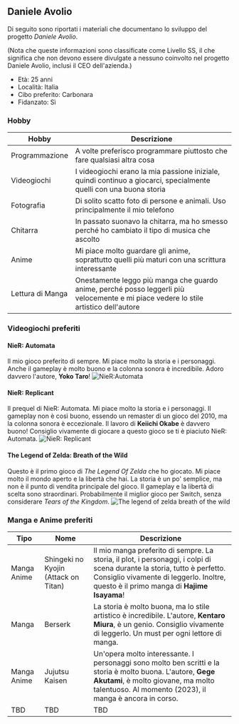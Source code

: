 ## Daniele Avolio
Di seguito sono riportati i materiali che documentano lo sviluppo del progetto *Daniele Avolio*.

(Nota che queste informazioni sono classificate come Livello SS, il che significa che non devono essere divulgate a nessuno coinvolto nel progetto Daniele Avolio, inclusi il CEO dell'azienda.)

- Età: 25 anni
- Località: Italia
- Cibo preferito: Carbonara
- Fidanzato: Sì

### Hobby

| Hobby | Descrizione |
| --- | --- |
| Programmazione | A volte preferisco programmare piuttosto che fare qualsiasi altra cosa |
| Videogiochi | I videogiochi erano la mia passione iniziale, quindi continuo a giocarci, specialmente quelli con una buona storia |
| Fotografia | Di solito scatto foto di persone e animali. Uso principalmente il mio telefono |
| Chitarra | In passato suonavo la chitarra, ma ho smesso perché ho cambiato il tipo di musica che ascolto |
| Anime | Mi piace molto guardare gli anime, soprattutto quelli più maturi con una scrittura interessante |
| Lettura di Manga | Onestamente leggo più manga che guardo anime, perché posso leggerli più velocemente e mi piace vedere lo stile artistico dell'autore |

### Videogiochi preferiti

#### NieR: Automata
Il mio gioco preferito di sempre. Mi piace molto la storia e i personaggi. Anche il gameplay è molto buono e la colonna sonora è incredibile. Adoro davvero l'autore, **Yoko Taro**!
![NieR:Automata](https://fs-prod-cdn.nintendo-europe.com/media/images/10_share_images/games_15/nintendo_switch_4/2x1_NSwitch_NierAutomataTheEndOfYorhaEdition_image1280w.jpg)

#### NieR: Replicant
Il prequel di NieR: Automata. Mi piace molto la storia e i personaggi. Il gameplay non è così buono, essendo un remaster di un gioco del 2010, ma la colonna sonora è eccezionale. Il lavoro di **Keiichi Okabe** è davvero buono! Consiglio vivamente di giocare a questo gioco se ti è piaciuto NieR: Automata.
![NieR: Replicant](https://oyster.ignimgs.com/mediawiki/apis.ign.com/nier-replicant/7/74/Nier.jpg)

#### The Legend of Zelda: Breath of the Wild
Questo è il primo gioco di *The Legend Of Zelda* che ho giocato. Mi piace molto il mondo aperto e la libertà che hai. La storia è un po' semplice, ma non è il punto di vendita principale del gioco. Il gameplay e la libertà di scelta sono straordinari. Probabilmente il miglior gioco per Switch, senza considerare *Tears of the Kingdom*.
![The legend of zelda breath of the wild](https://assets.nintendo.com/image/upload/c_fill,w_1200/q_auto:best/f_auto/dpr_2.0/ncom/software/switch/70010000000025/7137262b5a64d921e193653f8aa0b722925abc5680380ca0e18a5cfd91697f58)

### Manga e Anime preferiti

| Tipo | Nome | Descrizione |
| --- | --- | --- |
| Manga Anime | Shingeki no Kyojin (Attack on Titan) | Il mio manga preferito di sempre. La storia, il plot, i personaggi, i colpi di scena durante la storia, tutto è perfetto. Consiglio vivamente di leggerlo. Inoltre, questo è il primo manga di **Hajime Isayama**! |
| Manga | Berserk | La storia è molto buona, ma lo stile artistico è incredibile. L'autore, **Kentaro Miura**, è un genio. Consiglio vivamente di leggerlo. Un must per ogni lettore di manga. |
| Manga Anime | Jujutsu Kaisen | Un'opera molto interessante. I personaggi sono molto ben scritti e la storia è molto buona. L'autore, **Gege Akutami**, è molto giovane, ma molto talentuoso. Al momento (2023), il manga è ancora in corso. |
| TBD | TBD | TBD |

